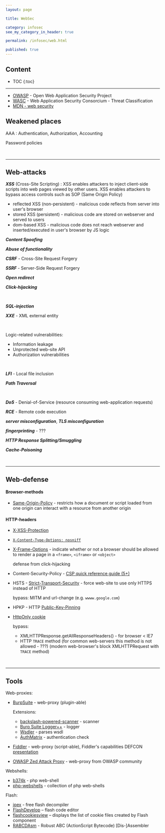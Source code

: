 ```yaml
---
layout: page

title: WebSec

category: infosec
see_my_category_in_header: true

permalink: /infosec/web.html

published: true
---
```


<article class="markdown-body" markdown="1">

# Content

* TOC
{:toc}

---

* [OWASP](https://www.owasp.org/index.php/Main_Page) - Open Web Application Security Project
* [WASC](http://projects.webappsec.org/w/page/13246978/Threat%20Classification) - Web Application Security Consorcium - Threat Classification
* [MDN - web security](https://developer.mozilla.org/en-US/docs/Web/Security)

# Weakened places

AAA
: Authentication, Authorization, Accounting

Password policies


<br>

---

# Web-attacks

***XSS*** (Cross-Site Scripting)
: XSS enables attackers to inject client-side scripts into web pages viewed by other users. XSS enables attackers to bypass access controls such as SOP (Same Origin Policy)

* reflected XSS (non-persistent) - malicious code reflects from server into user's browser
* stored XSS (persistent) - malicious code are stored on webserver and served to users
* dom-based XSS - malicious code does not reach webserver and inserted/executed in user's browser by JS logic

***Content Spoofing***

***Abuse of functionality***

***CSRF*** - Cross-Site Request Forgery

***SSRF*** - Server-Side Request Forgery

***Open redirect***

***Click-hijacking***

<br>

***SQL-injection***

***XXE*** - XML external entity

<br>

Logic-related vulnerabilities:

* Information leakage
* Unprotected web-site API
* Authorization vulnerabilities

<br>

***LFI*** - Local file inclusion

***Path Traversal***

<br>

***DoS*** - Denial-of-Service (resource consuming web-application requests)

***RCE*** - Remote code execution

***server misconfiguration***, ***TLS misconfiguration***

***fingerprinting*** - ???

***HTTP Response Splitting/Smuggling***

***Cache-Poisoning***


<br>

---

# Web-defense

#### Browser-methods

* [Same-Origin-Policy](https://developer.mozilla.org/en-US/docs/Web/Security/Same-origin_policy) - restricts how a document or script loaded from one origin can interact with a resource from another origin

#### HTTP-headers

* [X-XSS-Protection](https://developer.mozilla.org/en-US/docs/Web/HTTP/Headers/X-XSS-Protection)
* [`X-Content-Type-Options: nosniff`](https://developer.mozilla.org/en-US/docs/Web/HTTP/Headers/X-Content-Type-Options)
* [X-Frame-Options](https://developer.mozilla.org/en-US/docs/Web/HTTP/Headers/X-Frame-Options) - indicate whether or not a browser should be allowed to render a page in a `<frame>`, `<iframe>` or `<object>`

    defense from click-hijacking

* Content-Security-Policy - [CSP quick reference guide (5+)](https://content-security-policy.com/)
* HSTS - [Strict-Transport-Security](https://developer.mozilla.org/ru/docs/Web/HTTP/Headers/Strict-Transport-Security) - force web-site to use only HTTPS instead of HTTP

    bypass: MITM and url-change (e.g. `wwww.google.com`)

* HPKP - HTTP [Public-Key-Pinning](https://developer.mozilla.org/en-US/docs/Web/HTTP/Public_Key_Pinning)

* [HttpOnly cookie](https://www.owasp.org/index.php/HttpOnly)

    bypass:

    * XMLHTTPResponse.getAllResponseHeaders() - for browser < IE7
    * HTTP `TRACE` method (for common web-servers this method is not allowed - ???) (modern web-browser's block XMLHTTPRequest with `TRACE` method)

<br>

---

# Tools

Web-proxies:

* [BurpSuite](https://portswigger.net/burp/freedownload/) - web-proxy (plugin-able)

    Extensions:

    * [backslash-powered-scanner](https://github.com/PortSwigger/backslash-powered-scanner) - scanner
    * [Burp Suite Logger++](https://github.com/nccgroup/BurpSuiteLoggerPlusPlus) - logger
    * [Wsdler](https://github.com/NetSPI/Wsdler) - parses wsdl
    * [AuthMatrix](https://github.com/SecurityInnovation/AuthMatrix) - authentication check

* [Fiddler](http://www.telerik.com/fiddler) - web-proxy (script-able), Fiddler's capabilities DEFCON [presentation](http://www.defcon–moscow.org/archive/%234%20%5b23.11.2013%5d/2.Web_analyst_Fiddler.pdf)
* [OWASP Zed Attack Proxy](https://www.owasp.org/index.php/OWASP_Zed_Attack_Proxy_Project) - web-proxy from OWASP community

Webshells:

* [b374k](https://github.com/b374k/b374k) - php web-shell
* [php-webshells](https://github.com/JohnTroony/php-webshells) - collection of php web-shells

Flash:

* [jpex](https://www.free-decompiler.com/flash/download/) - free flash decompiler
* [FlashDevelop](FlashDevelop) – flash code editor
* [flashcookiesview](https://www.nirsoft.net/utils/flash_cookies_view.html) – displays the list of cookie files created by Flash component
* [RABCDAsm](https://github.com/CyberShadow/RABCDAsm) - Robust ABC (ActionScript Bytecode) [Dis-]Assembler

</article>
